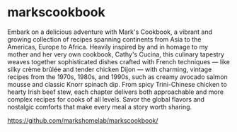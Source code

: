 # markscookbook

Embark on a delicious adventure with Mark's Cookbook, a vibrant and growing collection of recipes spanning continents from Asia to the Americas, Europe to Africa. Heavily inspired by and in homage to my mother and her very own cookbook, Cathy's Cucina, this culinary tapestry weaves together sophisticated dishes crafted with French techniques — like silky crème brûlée and tender chicken Dijon — with charming, vintage recipes from the 1970s, 1980s, and 1990s, such as creamy avocado salmon mousse and classic Knorr spinach dip. From spicy Trini-Chinese chicken to hearty Irish beef stew, each chapter delivers both approachable and more complex recipes for cooks of all levels. Savor the global flavors and nostalgic comforts that make every meal a story worth sharing.

https://github.com/markshomelab/markscookbook/
